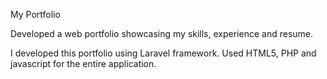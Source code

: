 
My Portfolio

Developed a web portfolio showcasing my skills, experience and resume.

I developed this portfolio using Laravel framework. Used HTML5, PHP and javascript for the entire application.
